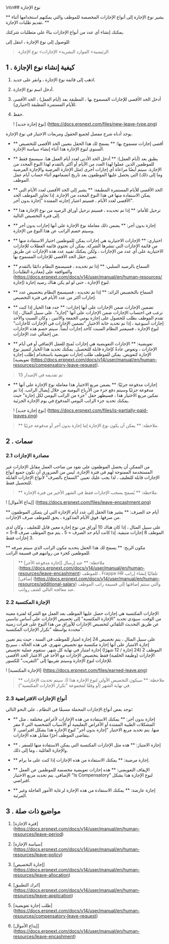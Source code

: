 \n\n## نوع الإجازة

** يشير نوع الإجازة إلى أنواع الإجازات المخصصة للموظف والتي يمكنهم استخدامها أثناء تقديم طلبات الإجازة. **

يمكنك إنشاء أي عدد من أنواع الإجازات بناءً على متطلبات شركتك.

للوصول إلى نوع الإجازة ، انتقل إلى:

> الرئيسية> الموارد البشرية> الإجازات> نوع الإجازة

## 1 \. كيفية إنشاء نوع الإجازة

1. اذهب إلى قائمة نوع الإجازة ، وانقر على جديد.
    
2. أدخل اسم نوع الإجازة.
    
3. أدخل الحد الأقصى للإجازات المسموح بها ، المطبقة بعد (أيام العمل) ، الحد الأقصى للأيام المستمرة المطبقة (اختياري).
    
4. حفظ.
    
    ! [نوع إجازة جديد] (https://docs.erpnext.com/files/new-leave-type.png)
    

يوجد أدناه شرح مفصل لجميع الحقول ومربعات الاختيار في نوع الإجازة.

* ** أقصى إجازات مسموح بها: ** يسمح لك هذا الحقل بتعيين الحد الأقصى للتخصيص السنوي لنوع الإجازة هذا أثناء إنشاء سياسة الإجازة.
    
* ** يطبق بعد (أيام العمل): ** أدخل الحد الأدنى لعدد أيام العمل هنا. سيسمح فقط للموظفين الذين عملوا لهذا العدد من الأيام أو أكثر بالتقدم لهذا النوع المحدد من الإجازة. سيتم أيضًا مراعاة أي إجازات أخرى (مثل الإجازة العرضية والإجازة المرضية وما إلى ذلك) التي يحصل عليها الموظفون بعد تاريخ انضمامهم أثناء حساب أيام عمل الموظف.
    
* ** الحد الأقصى للأيام المستمرة المطبقة: ** يشير إلى الحد الأقصى لعدد الأيام التي يمكن الاستفادة منها في هذا النوع المحدد من الإجازة. إذا تجاوز الموظف الحد الأقصى لعدد الأيام ، فسيتم اعتبار إجازته الممتدة "إجازة بدون أجر".
    
* ** ترحيل للأمام: ** إذا تم تحديده ، فسيتم ترحيل أوراق الرصيد من نوع الإجازة هذا إلى فترة التخصيص التالية.
    
* ** إجازة بدون أجر: ** يضمن ذلك معاملة نوع الإجازة على أنها إجازات بدون أجر وسيتم خصم الراتب عن هذا النوع من الإجازة.
    
* ** اختياري: ** الإجازات الاختيارية هي إجازات يمكن للموظفين اختيار الاستفادة منها من قائمة الإجازات التي تنشرها الشركة. يمكن أن تحتوي قائمة العطلات للإجازات الاختيارية على أي عدد من الإجازات ، ولكن يمكنك تقييد عدد هذه الإجازات عن طريق تعيين حقل الحد الأقصى للإجازات المسموح بها.
    
* ** السماح بالرصيد السلبي: ** إذا تم تحديده ، فسيسمح النظام دائمًا بالتقدم والموافقة على [مغادرة الطلبات] (https://docs.erpnext.com/docs/v14/user/manual/en/human-resources/ إجازة) لنوع الإجازة ، حتى لو لم يكن هناك رصيد إجازة.
    
* ** السماح بالتخصيص الزائد: ** إذا تم تحديده ، فسيسمح النظام بتخصيص عدد إجازات أكثر من عدد الأيام في فترة التخصيص.
    
* ** تضمين الإجازات ضمن الإجازات على أنها إجازات: ** حدد هذا الخيار إذا كنت ترغب في احتساب الإجازات ضمن الإجازات على أنها "إجازة". على سبيل المثال ، إذا تقدم الموظف بطلب للحصول على إجازة يومي الجمعة والاثنين ، وكان السبت والأحد إجازات أسبوعية ، إذا تم تحديد خانة الاختيار "تضمين الإجازات في الإجازات كأجازات" لنوع الإجازة ، فسيعتبر النظام السبت كأحد إجازات أيضاً. سيتم خصم هذه الإجازات من إجمالي عدد الإجازات.
    
* ** تعويضية: ** الإجازات التعويضية هي إجازات تُمنح للعمل الإضافي أو في أيام الإجازات ، وتعوض عادةً كإجازة قابلة للتحصيل. يمكنك تحديد هذا الخيار لتمييز نوع الإجازة كتعويض. يمكن للموظف طلب إجازات تعويضية باستخدام [طلب إجازة تعويضية] (https://docs.erpnext.com/docs/v14/user/manual/en/human-resources/compensatory-leave-request).
    

> تم تقديمه في الإصدار 13

* ** إجازات مدفوعة جزئيًا: ** يضمن مربع الاختيار هذا معاملة نوع الإجازة على أنها مدفوعة جزئيًا وسيتم دفع جزء من الأرباح اليومية من خلال إيصال الراتب. إذا تم تمكين مربع الاختيار هذا ، فسيظهر حقل "جزء من الراتب اليومي لكل إجازة" حيث يمكنك تحديد جزء الراتب اليومي المدفوع في يوم الإجازة الجزئية.
    
    ! [نوع إجازة جديد] (https://docs.erpnext.com/files/is-partially-paid-leaves.png)
    

> ** ملاحظة: ** يمكن أن يكون نوع الإجازة إما إجازة بدون أجر أو مدفوعة جزئيًا.

## 2 \. سمات

### 2.1 مصادرة الإجازات

من الممكن أن يحصل الموظفون على نقود من صاحب العمل مقابل الإجازات غير المستخدمة الممنوحة لهم في فترة الإجازة. ليس من الضروري أن تكون جميع أنواع الإجازات قابلة للتغليف ، لذا يجب عليك تعيين "السماح بالصرف" لأنواع الإجازات القابلة للتحصيل فقط.

> ** ملاحظة: ** يُسمح بسحب الإجازات فقط في الشهر الأخير من فترة الإجازة.

! [إيداع الأموال] (https://docs.erpnext.com/files/leave-encashment.png)

** أيام حد الصرف: ** يشير هذا الحقل إلى عدد أيام الإجازة التي لن يتمكن الموظفون من صرفها. فوق الأيام المذكورة ، يحق للموظف صرف الإجازات.

على سبيل المثال ، إذا كان هناك 10 أوراق من نوع إجازة معين قابل للتغليف ، وكان لدى الموظف 8 إجازات متبقية. إذا كانت أيام حد الصرف = 5 ، يتم منح الموظف صرف 8-5 = 3 إجازات فقط.

** مكون الربح: ** يسمح لك هذا الحقل بتحديد مكون الراتب الذي سيتم صرفه للموظفين كجزء من رواتبهم في قسيمة الراتب.

> ** ملاحظة: ** عند إرسال [إجازة مدفوعة الأجر] (https://docs.erpnext.com/docs/v14/user/manual/en/human-resources/leave-encashment) للموظف ، Frappe HR تلقائيًا إنشاء [راتب إضافي] (https://docs.erpnext.com/docs/v14/user/manual/en/human-resources/additional-salary) والتي ستتم إضافتها إلى قسيمة راتب الموظف عند معالجة التالي كشف رواتب.

### 2.2 الإجازة المكتسبة

الإجازات المكتسبة هي إجازات حصل عليها الموظف بعد العمل مع الشركة لفترة معينة من الوقت. سيؤدي تحديد "الإجازة المكتسبة" إلى تخصيص الإجازات على أساس تناسبي عن طريق التحديث التلقائي لتخصيص الإجازات للأوراق من هذا النوع على فترات زمنية محددة بواسطة "تكرار الإجازات المكتسبة".

على سبيل المثال ، يتم تخصيص 24 إجازة امتياز للموظف في السنة ، حيث يتم تعيين إجازة الامتياز على أنها إجازة مكتسبة مع تخصيص شهري. في هذه الحالة ، سيربح الموظف 2 (24 إجازة / 12 شهرًا) إجازة امتياز في نهاية كل شهر. ستقوم عملية تخصيص الإجازات (وظيفة الخلفية) فقط بتخصيص الإجازات مع الأخذ في الاعتبار الحد الأقصى للإجازات لنوع الإجازة وسيتم تقريبها إلى "التقريب" للكسور.

! [الإجازة المكتسبة] (https://docs.erpnext.com/files/earned-leave.png)

> ** ملاحظة: ** سيكون التخصيص الأولي لنوع الإجازة هذا 0. سيتم تحديث الإجازات في نهاية الشهر (أو وفقًا لمجموعة "تكرار الإجازات المكتسبة").

### 2.3 أنواع الإجازات الافتراضية

توجد بعض أنواع الإجازات المحملة مسبقًا في النظام ، على النحو التالي:

* ** إجازة بدون أجر: ** يمكنك الاستفادة من هذه الإجازات لأغراض مختلفة ، مثل المشكلات الطبية الممتدة أو الأغراض التعليمية أو الأسباب الشخصية التي لا مفر منها. يتم تحديد مربع الاختيار "إجازة بدون أجر" لنوع الإجازة هذا بشكل افتراضي. لا يتقاضى الموظف أجرًا مقابل هذه الإجازات.
    
* ** إجازة الامتياز: ** هذه مثل الإجازات المكتسبة التي يمكن الاستفادة منها للسفر ، والإجازة العائلية ، وما إلى ذلك.
    
* ** إجازة مرضية: ** يمكنك الاستفادة من هذه الإجازات إذا كنت على ما يرام.
    
* ** الإيقاف التعويضي: ** هذه إجازات تعويضية مخصصة للموظفين عن العمل الإضافي. يتم تحديد مربع الاختيار "Is Compensatory" لنوع الإجازة هذا بشكل افتراضي.
    
* ** إجازة عارضة: ** يمكنك الاستفادة من هذه الإجازة لرعاية الأمور العاجلة وغير المرئية.
    

## 3 \. مواضيع ذات صلة

1. [فترة الإجازة] (https://docs.erpnext.com/docs/v14/user/manual/en/human-resources/leave-period)
    
2. [سياسة الإجازة] (https://docs.erpnext.com/docs/v14/user/manual/en/human-resources/leave-policy)
    
3. [إجازة التخصيص] (https://docs.erpnext.com/docs/v14/user/manual/en/human-resources/leave-allocation)
    
4. [اترك التطبيق] (https://docs.erpnext.com/docs/v14/user/manual/en/human-resources/leave-application)
    
5. [طلب إجازة تعويضية] (https://docs.erpnext.com/docs/v14/user/manual/en/human-resources/compensatory-leave-request)
    
6. [إيداع الأموال] (https://docs.erpnext.com/docs/v14/user/manual/en/human-resources/leave-encashment)